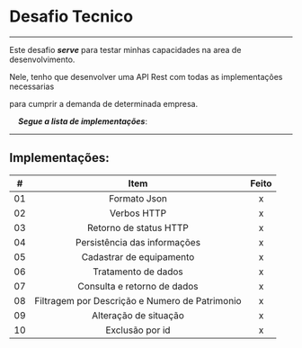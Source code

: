 # Desafio Tecnico

---

   Este desafio **_serve_** para testar minhas capacidades na area de desenvolvimento.

   Nele, tenho que desenvolver uma API Rest com todas as implementações necessarias

para cumprir a demanda de determinada empresa.

    **_Segue a lista de implementações_**:

---

## Implementações:

| #   | Item                                           | Feito |
|:---:|:----------------------------------------------:|:-----:|
| 01  | Formato Json                                   | x     |
| 02  | Verbos HTTP                                    | x     |
| 03  | Retorno de status HTTP                         | x     |
| 04  | Persistência das informações                   | x     |
| 05  | Cadastrar de equipamento                       | x     |
| 06  | Tratamento de dados                            | x     |
| 07  | Consulta e retorno de dados                    | x     |
| 08  | Filtragem por Descrição e Numero de Patrimonio | x     |
| 09  | Alteração de situação                          | x     |
| 10  | Exclusão por id                                 | x     |
